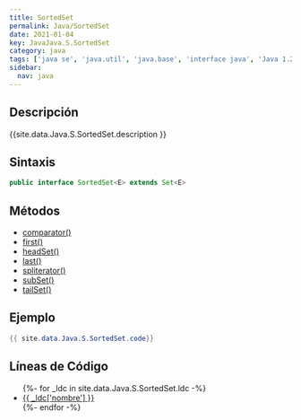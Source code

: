 ```yaml
---
title: SortedSet
permalink: Java/SortedSet
date: 2021-01-04
key: JavaJava.S.SortedSet
category: java
tags: ['java se', 'java.util', 'java.base', 'interface java', 'Java 1.2']
sidebar: 
  nav: java
---
```


## Descripción
{{site.data.Java.S.SortedSet.description }}

## Sintaxis
~~~java
public interface SortedSet<E> extends Set<E>
~~~

## Métodos
* [comparator()](/Java/SortedSet/comparator)
* [first()](/Java/SortedSet/first)
* [headSet()](/Java/SortedSet/headSet)
* [last()](/Java/SortedSet/last)
* [spliterator()](/Java/SortedSet/spliterator)
* [subSet()](/Java/SortedSet/subSet)
* [tailSet()](/Java/SortedSet/tailSet)

## Ejemplo
~~~java
{{ site.data.Java.S.SortedSet.code}}
~~~

## Líneas de Código
<ul>
{%- for _ldc in site.data.Java.S.SortedSet.ldc -%}
   <li>
       <a href="{{_ldc['url'] }}">{{ _ldc['nombre'] }}</a>
   </li>
{%- endfor -%}
</ul>
